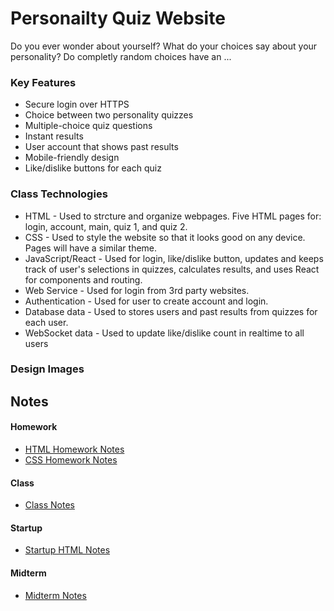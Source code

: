 # Personailty Quiz Website
Do you ever wonder about yourself? What do your choices say about your personality? Do completly random choices have an ...
### Key Features
* Secure login over HTTPS
* Choice between two personality quizzes
* Multiple-choice quiz questions
* Instant results
* User account that shows past results
* Mobile-friendly design
* Like/dislike buttons for each quiz
### Class Technologies
* HTML - Used to strcture and organize webpages. Five HTML pages for: login, account, main, quiz 1, and quiz 2.
* CSS - Used to style the website so that it looks good on any device. Pages will have a similar theme.
* JavaScript/React - Used for login, like/dislike button, updates and keeps track of user's selections in quizzes, calculates results, and uses React for components and routing.
* Web Service - Used for login from 3rd party websites.
* Authentication - Used for user to create account and login.
* Database data - Used to stores users and past results from quizzes for each user.
* WebSocket data - Used to update like/dislike count in realtime to all users
### Design Images

## Notes
#### Homework
* [HTML Homework Notes](HTML_Homework_Notes.md)
* [CSS Homework Notes](CSS_Homework_Notes.md)
#### Class
* [Class Notes](Class_Notes.md)
#### Startup
* [Startup HTML Notes](Startup_HTML_Notes.md)
#### Midterm
* [Midterm Notes](Midterm_Notes.md)
